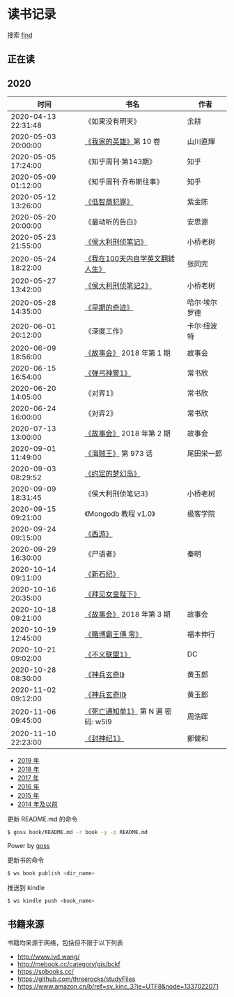 # 读书记录

搜索 [find](https://github.com/wxnacy/book/find/master)

## 正在读



## 2020


时间 | 书名 | 作者
-----|------|-----
2020-04-13 22:31:48 | 《如果没有明天》 | 余耕
2020-05-03 20:00:00 | [《我家的英雄》](https://volmoe.com/c/53317.htm)第 10 卷 | 山川直輝
2020-05-05 17:24:00 | 《知乎周刊·第143期》 | 知乎
2020-05-09 01:12:00 | 《知乎周刊·乔布斯往事》 | 知乎
2020-05-12 13:26:00 | [《低智商犯罪》](https://github.com/wxnacy/book/tree/master/book/%E4%BD%8E%E6%99%BA%E5%95%86%E7%8A%AF%E7%BD%AA) | 紫金陈
2020-05-20 20:00:00 | 《最动听的告白》 | 安思源
2020-05-23 21:55:00 | [《侯大利刑侦笔记》](https://github.com/wxnacy/book/tree/master/book/%E4%BE%AF%E5%A4%A7%E5%88%A9%E5%88%91%E4%BE%A6%E7%AC%94%E8%AE%B0) | 小桥老树
2020-05-24 18:22:00 | [《我在100天内自学英文翻转人生》](https://github.com/wxnacy/book/tree/master/book/%E6%88%91%E5%9C%A8100%E5%A4%A9%E5%86%85%E8%87%AA%E5%AD%A6%E8%8B%B1%E6%96%87%E7%BF%BB%E8%BD%AC%E4%BA%BA%E7%94%9F) | 张同完
2020-05-27 13:42:00 | [《侯大利刑侦笔记2》](https://github.com/wxnacy/book/tree/master/book/%E4%BE%AF%E5%A4%A7%E5%88%A9%E5%88%91%E4%BE%A6%E7%AC%94%E8%AE%B02) | 小桥老树
2020-05-28 14:35:00 | [《早期的奇迹》](https://github.com/wxnacy/book/tree/master/book/%E6%97%A9%E8%B5%B7%E7%9A%84%E5%A5%87%E8%BF%B9) | 哈尔·埃尔罗德
2020-06-01 20:12:00 | 《深度工作》| 卡尔·纽波特
2020-06-09 18:56:00 | [《故事会》](https://github.com/wxnacy/book/tree/master/book/%E6%95%85%E4%BA%8B%E4%BC%9A/2018%E5%B9%B4) 2018 年第 1 期| 故事会
2020-06-15 16:54:00 | [《弹弓神警1》](https://github.com/wxnacy/book/tree/master/book/%E5%BC%B9%E5%BC%93%E7%A5%9E%E8%AD%A6)| 常书欣
2020-06-20 14:05:00 | 《对弈1》| 常书欣
2020-06-24 16:00:00 | 《对弈2》| 常书欣
2020-07-13 13:00:00 | [《故事会》](https://github.com/wxnacy/book/tree/master/book/%E6%95%85%E4%BA%8B%E4%BC%9A/2018%E5%B9%B4) 2018 年第 2 期| 故事会
2020-09-01 11:49:00 | [《海贼王》](https://volmoe.com/c/50010.htm) 第 973 话 | 尾田栄一郎
2020-09-03 08:29:52 | [《约定的梦幻岛》](https://vol.moe/comic/50357.htm) | 
2020-09-09 18:31:45 | 《侯大利刑侦笔记3》| 小桥老树
2020-09-15 09:21:00 | 《Mongodb 教程 v1.0》| 极客学院
2020-09-24 09:15:00 | [《西游》](https://volmoe.com/c/53600.htm) | 
2020-09-29 16:30:00 | 《尸语者》| 秦明
2020-10-14 09:11:00 | [《新石纪》](https://volmoe.com/c/51896.htm) |
2020-10-16 20:35:00 | [《拜见女皇陛下》](https://volmoe.com/c/11536.htm) |
2020-10-18 09:21:00 | [《故事会》](https://github.com/wxnacy/book/tree/master/book/%E6%95%85%E4%BA%8B%E4%BC%9A/2018%E5%B9%B4) 2018 年第 3 期| 故事会
2020-10-19 12:45:00 | [《賭博霸王傳 零》](https://volmoe.com/c/55078.htm) | 福本伸行
2020-10-21 09:02:00 | [《不义联盟1》](https://volmoe.com/c/50248.htm) | DC 
2020-10-28 08:30:00 | [《神兵玄奇Ⅰ》](https://volmoe.com/c/50776.htm) | 黄玉郎
2020-11-02 09:12:00 | [《神兵玄奇Ⅱ》](https://volmoe.com/c/50806.htm) | 黄玉郎
2020-11-06 09:45:00 | [《死亡通知单1》](https://pan.baidu.com/s/1oygAG6aIe_KkqksEbYXDKA) 第 N 遍 密码: w5l9| 周浩晖
2020-11-10 22:23:00 | [《封神纪1》](https://volmoe.com/c/51371.htm) | 鄭健和

- [2019 年](2019.md)
- [2018 年](2018.md)
- [2017 年](2017.md)
- [2016 年](2016.md)
- [2015 年](2015.md)
- [2014 年及以前](2014.md)

更新 README.md 的命令

```bash
$ goss book/README.md -r book -y -p README.md
```

Power by [goss](https://github.com/wxnacy/goss)

更新书的命令

```bash
$ ws book publish <dir_name>
```

推送到 kindle

```bash
$ ws kindle push <book_name>
```

## 书籍来源

书籍均来源于网络，包括但不限于以下列表

- http://www.iyd.wang/
- http://mebook.cc/category/gjs/bckf
- https://sobooks.cc/
- https://github.com/threerocks/studyFiles
- https://www.amazon.cn/b/ref=sv_kinc_3?ie=UTF8&node=1337022071

